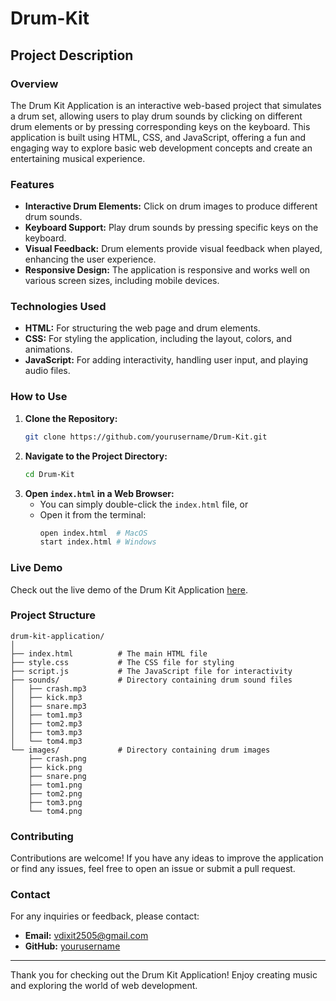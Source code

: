 # Drum-Kit

## Project Description

### Overview
The Drum Kit Application is an interactive web-based project that simulates a drum set, allowing users to play drum sounds by clicking on different drum elements or by pressing corresponding keys on the keyboard. This application is built using HTML, CSS, and JavaScript, offering a fun and engaging way to explore basic web development concepts and create an entertaining musical experience.

### Features
- **Interactive Drum Elements:** Click on drum images to produce different drum sounds.
- **Keyboard Support:** Play drum sounds by pressing specific keys on the keyboard.
- **Visual Feedback:** Drum elements provide visual feedback when played, enhancing the user experience.
- **Responsive Design:** The application is responsive and works well on various screen sizes, including mobile devices.

### Technologies Used
- **HTML:** For structuring the web page and drum elements.
- **CSS:** For styling the application, including the layout, colors, and animations.
- **JavaScript:** For adding interactivity, handling user input, and playing audio files.

### How to Use
1. **Clone the Repository:**
   ```bash
   git clone https://github.com/yourusername/Drum-Kit.git
   ```
2. **Navigate to the Project Directory:**
   ```bash
   cd Drum-Kit
   ```
3. **Open `index.html` in a Web Browser:**
   - You can simply double-click the `index.html` file, or
   - Open it from the terminal:
     ```bash
     open index.html  # MacOS
     start index.html # Windows
     ```

### Live Demo
Check out the live demo of the Drum Kit Application [here](https://bluebell2505.github.io/Drum-Kit/).

### Project Structure
```
drum-kit-application/
│
├── index.html          # The main HTML file
├── style.css           # The CSS file for styling
├── script.js           # The JavaScript file for interactivity
├── sounds/             # Directory containing drum sound files
│   ├── crash.mp3
│   ├── kick.mp3
│   ├── snare.mp3
│   ├── tom1.mp3
│   ├── tom2.mp3
│   ├── tom3.mp3
│   └── tom4.mp3
└── images/             # Directory containing drum images
    ├── crash.png
    ├── kick.png
    ├── snare.png
    ├── tom1.png
    ├── tom2.png
    ├── tom3.png
    └── tom4.png
```

### Contributing
Contributions are welcome! If you have any ideas to improve the application or find any issues, feel free to open an issue or submit a pull request.

### Contact
For any inquiries or feedback, please contact:
- **Email:** vdixit2505@gmail.com
- **GitHub:** [yourusername](https://github.com/bluebell2505)

---

Thank you for checking out the Drum Kit Application! Enjoy creating music and exploring the world of web development.
